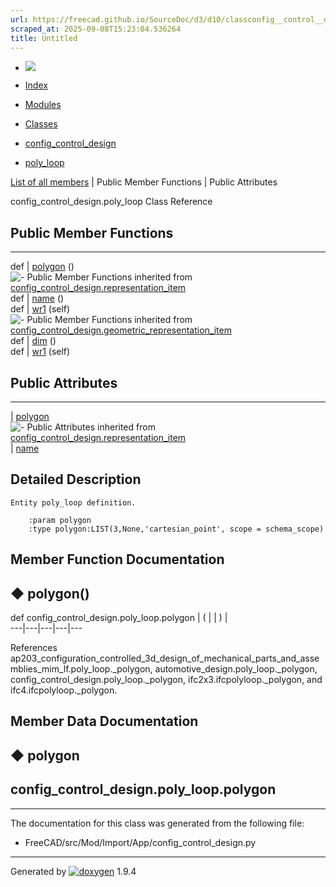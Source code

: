 ```yaml
---
url: https://freecad.github.io/SourceDoc/d3/d10/classconfig__control__design_1_1poly__loop.html
scraped_at: 2025-09-08T15:23:04.536264
title: Untitled
---
```


  * [ ![](https://www.freecad.org/svg/logo-freecad.svg) ](https://freecadweb.org "FreeCAD")
  * [Index](../../index.html "Index")
  * [Modules](../../modules.html "Modules list")
  * [Classes](../../annotated.html "Annotated list")

  * [config_control_design](../../d4/d07/namespaceconfig__control__design.html)
  * [poly_loop](../../d3/d10/classconfig__control__design_1_1poly__loop.html)

[List of all members](../../d4/de7/classconfig__control__design_1_1poly__loop-members.html) | Public Member Functions | Public Attributes

config_control_design.poly_loop Class Reference

##  Public Member Functions  
  
---  
def | [polygon](../../d3/d10/classconfig__control__design_1_1poly__loop.html#a1c704d97fe33220cfc60a7f852e70dc3) ()  
![-](../../closed.png) Public Member Functions inherited from
[config_control_design.representation_item](../../d9/d69/classconfig__control__design_1_1representation__item.html)  
def | [name](../../d9/d69/classconfig__control__design_1_1representation__item.html#a5ea878073c85170f328deff23a9c5732) ()  
def | [wr1](../../d9/d69/classconfig__control__design_1_1representation__item.html#a4cdc1db49341dedc8f271ec89801c713) (self)  
![-](../../closed.png) Public Member Functions inherited from
[config_control_design.geometric_representation_item](../../d3/d18/classconfig__control__design_1_1geometric__representation__item.html)  
def | [dim](../../d3/d18/classconfig__control__design_1_1geometric__representation__item.html#aac385fb99d009b699d0d77f10ebdc5f1) ()  
def | [wr1](../../d3/d18/classconfig__control__design_1_1geometric__representation__item.html#a779ebde9495ea4132b585e06aa418f13) (self)  
  
##  Public Attributes  
  
---  
|
[polygon](../../d3/d10/classconfig__control__design_1_1poly__loop.html#a5b6e8a44d05432f14cc5a453efa0b5a6)  
![-](../../closed.png) Public Attributes inherited from
[config_control_design.representation_item](../../d9/d69/classconfig__control__design_1_1representation__item.html)  
|
[name](../../d9/d69/classconfig__control__design_1_1representation__item.html#a0e8be677f8410825a46422f3c0e1c128)  
  
## Detailed Description

    
    
    Entity poly_loop definition.
    
        :param polygon
        :type polygon:LIST(3,None,'cartesian_point', scope = schema_scope)

## Member Function Documentation

## ◆ polygon()

def config_control_design.poly_loop.polygon  | ( | | ) |   
---|---|---|---|---  
  
References
ap203_configuration_controlled_3d_design_of_mechanical_parts_and_assemblies_mim_lf.poly_loop._polygon,
automotive_design.poly_loop._polygon,
config_control_design.poly_loop._polygon, ifc2x3.ifcpolyloop._polygon, and
ifc4.ifcpolyloop._polygon.

## Member Data Documentation

## ◆ polygon

config_control_design.poly_loop.polygon  
---  
  
* * *

The documentation for this class was generated from the following file:

  * FreeCAD/src/Mod/Import/App/config_control_design.py

* * *

Generated by
[![doxygen](../../doxygen.svg)](https://www.doxygen.org/index.html) 1.9.4

